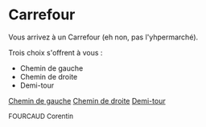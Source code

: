 # **Carrefour**

Vous arrivez à un Carrefour (eh non, pas l'yhpermarché).

Trois choix s'offrent à vous : 

- Chemin de gauche
- Chemin de droite
- Demi-tour

[Chemin de gauche](https://github.com/cfourcaud/TP2_Groupe3/blob/main/Lieu12.md)
[Chemin de droite](https://github.com/cfourcaud/TP2_Groupe3/blob/main/Lieu7.md)
[Demi-tour](https://github.com/cfourcaud/TP2_Groupe3/blob/main/Lieu10.md)

<font size="2"> FOURCAUD Corentin </font>
